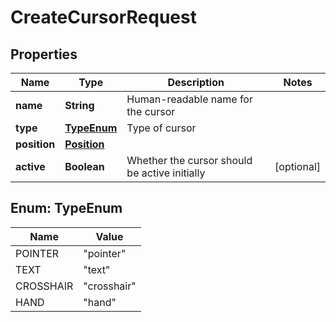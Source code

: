 

# CreateCursorRequest


## Properties

| Name | Type | Description | Notes |
|------------ | ------------- | ------------- | -------------|
|**name** | **String** | Human-readable name for the cursor |  |
|**type** | [**TypeEnum**](#TypeEnum) | Type of cursor |  |
|**position** | [**Position**](Position.md) |  |  |
|**active** | **Boolean** | Whether the cursor should be active initially |  [optional] |



## Enum: TypeEnum

| Name | Value |
|---- | -----|
| POINTER | &quot;pointer&quot; |
| TEXT | &quot;text&quot; |
| CROSSHAIR | &quot;crosshair&quot; |
| HAND | &quot;hand&quot; |



